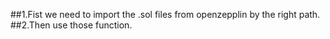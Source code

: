 ##1.Fist we need to import the .sol files from openzepplin by the right path.  
##2.Then use those function.
